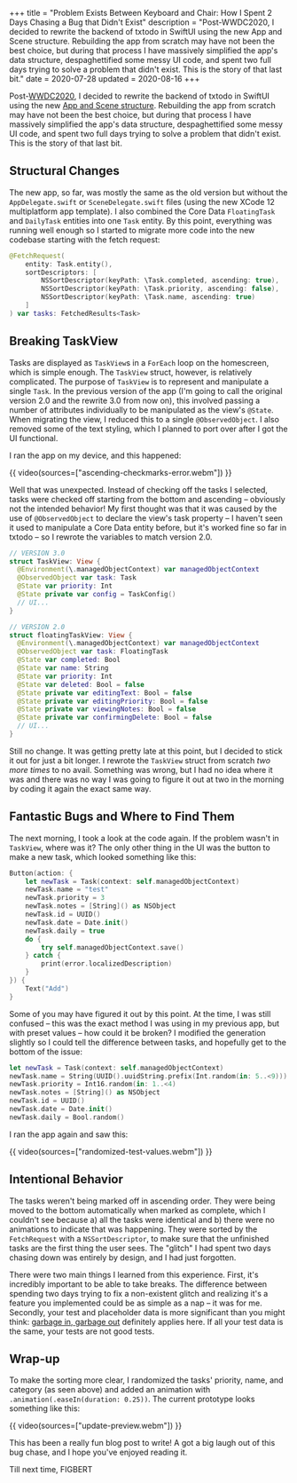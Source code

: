 +++
title = "Problem Exists Between Keyboard and Chair: How I Spent 2 Days Chasing a Bug that Didn't Exist"
description = "Post-WWDC2020, I decided to rewrite the backend of txtodo in SwiftUI using the new App and Scene structure. Rebuilding the app from scratch may have not been the best choice, but during that process I have massively simplified the app's data structure, despaghettified some messy UI code, and spent two full days trying to solve a problem that didn't exist. This is the story of that last bit."
date = 2020-07-28
updated = 2020-08-16
+++

Post-[WWDC2020][wwdc], I decided to rewrite the backend of txtodo in SwiftUI using the new [App and Scene structure][app-and-scene]. Rebuilding the app from scratch may have not
been the best choice, but during that process I have massively simplified the app's data structure, despaghettified some messy UI code, and spent two full days trying to solve a
problem that didn't exist. This is the story of that last bit.

<!-- more -->

## Structural Changes 

The new app, so far, was mostly the same as the old version but without the `AppDelegate.swift` or `SceneDelegate.swift` files (using the new XCode 12 multiplatform app
template). I also combined the Core Data `FloatingTask` and `DailyTask` entities into one `Task` entity. By this point, everything was running well enough so I started to
migrate more code into the new codebase starting with the fetch request:

```swift
@FetchRequest(
    entity: Task.entity(),
    sortDescriptors: [
        NSSortDescriptor(keyPath: \Task.completed, ascending: true),
        NSSortDescriptor(keyPath: \Task.priority, ascending: false),
        NSSortDescriptor(keyPath: \Task.name, ascending: true)
    ]
) var tasks: FetchedResults<Task>
```

## Breaking TaskView

Tasks are displayed as `TaskView`s in a `ForEach` loop on the homescreen, which is simple enough. The `TaskView` struct, however, is relatively complicated. The purpose of
`TaskView` is to represent and manipulate a single `Task`. In the previous version of the app (I'm going to call the original version 2.0 and the rewrite 3.0 from now on), this
involved passing a number of attributes individually to be manipulated as the view's `@State`. When migrating the view, I reduced this to a single `@ObservedObject`. I also
removed some of the text styling, which I planned to port over after I got the UI functional.

I ran the app on my device, and this happened:

{{ video(sources=["ascending-checkmarks-error.webm"])  }}

Well that was unexpected. Instead of checking off the tasks I selected, tasks were checked off starting from the bottom and ascending – obviously not the intended behavior! My
first thought was that it was caused by the use of `@ObservedObject` to declare the view's task property – I haven't seen it used to manipulate a Core Data entity before, but
it's worked fine so far in txtodo – so I rewrote the variables to match version 2.0.

```swift
// VERSION 3.0
struct TaskView: View {
  @Environment(\.managedObjectContext) var managedObjectContext
  @ObservedObject var task: Task
  @State var priority: Int
  @State private var config = TaskConfig()
  // UI...
}

// VERSION 2.0
struct floatingTaskView: View {
  @Environment(\.managedObjectContext) var managedObjectContext
  @ObservedObject var task: FloatingTask
  @State var completed: Bool
  @State var name: String
  @State var priority: Int
  @State var deleted: Bool = false
  @State private var editingText: Bool = false
  @State private var editingPriority: Bool = false
  @State private var viewingNotes: Bool = false
  @State private var confirmingDelete: Bool = false
  // UI...
}
```

Still no change. It was getting pretty late at this point, but I decided to stick it out for just a bit longer. I rewrote the `TaskView` struct from scratch *two more times* to
no avail. Something was wrong, but I had no idea where it was and there was no way I was going to figure it out at two in the morning by coding it again the exact same way.

## Fantastic Bugs and Where to Find Them

The next morning, I took a look at the code again. If the problem wasn't in `TaskView`, where was it? The only other thing in the UI was the button to make a new task, which
looked something like this:

```swift
Button(action: {
    let newTask = Task(context: self.managedObjectContext)
    newTask.name = "test"
    newTask.priority = 3
    newTask.notes = [String]() as NSObject
    newTask.id = UUID()
    newTask.date = Date.init()
    newTask.daily = true
    do {
        try self.managedObjectContext.save()
    } catch {
        print(error.localizedDescription)
    }
}) {
    Text("Add")
}
```

Some of you may have figured it out by this point. At the time, I was still confused – this was the exact method I was using in my previous app, but with preset values – how
could it be broken? I modified the generation slightly so I could tell the difference between tasks, and hopefully get to the bottom of the issue:

```swift
let newTask = Task(context: self.managedObjectContext)
newTask.name = String(UUID().uuidString.prefix(Int.random(in: 5..<9)))
newTask.priority = Int16.random(in: 1..<4)
newTask.notes = [String]() as NSObject
newTask.id = UUID()
newTask.date = Date.init()
newTask.daily = Bool.random()
```

I ran the app again and saw this:

{{ video(sources=["randomized-test-values.webm"])  }}

## Intentional Behavior

The tasks weren't being marked off in ascending order. They were being moved to the bottom automatically when marked as complete, which I couldn't see because a) all the tasks
were identical and b) there were no animations to indicate that was happening. They were sorted by the `FetchRequest` with a `NSSortDescriptor`, to make sure that the unfinished
tasks are the first thing the user sees. The "glitch" I had spent two days chasing down was entirely by design, and I had just forgotten.

There were two main things I learned from this experience. First, it's incredibly important to be able to take breaks. The difference between spending two days trying to fix a
non-existent glitch and realizing it's a feature you implemented could be as simple as a nap – it was for me. Secondly, your test and placeholder data is more significant than
you might think: [garbage in, garbage out][GIGO] definitely applies here. If all your test data is the same, your tests are not good tests.

## Wrap-up

To make the sorting more clear, I randomized the tasks' priority, name, and category (as seen above) and added an animation with `.animation(.easeIn(duration: 0.25))`. The
current prototype looks something like this:

{{ video(sources=["update-preview.webm"]) }}

This has been a really fun blog post to write! A got a big laugh out of this bug chase, and I hope you've enjoyed reading it.

Till next time, FIGBERT

[wwdc]: https://developer.apple.com/wwdc20/
[app-and-scene]: https://developer.apple.com/videos/play/wwdc2020/10037/
[GIGO]: https://en.wikipedia.org/wiki/Garbage_in%2C_garbage_out

